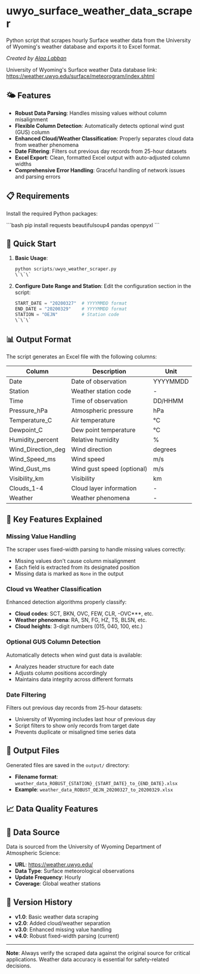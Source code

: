 # uwyo_surface_weather_data_scraper
Python script that scrapes hourly Surface weather data from the University of Wyoming's weather database and exports it to Excel format.

*Created by [Alaa Labban](https://github.com/AlaaLabban)*

University of Wyoming's Surface weather Data database link: https://weather.uwyo.edu/surface/meteorogram/index.shtml

## 🌤️ Features

- **Robust Data Parsing**: Handles missing values without column misalignment
- **Flexible Column Detection**: Automatically detects optional wind gust (GUS) column
- **Enhanced Cloud/Weather Classification**: Properly separates cloud data from weather phenomena
- **Date Filtering**: Filters out previous day records from 25-hour datasets
- **Excel Export**: Clean, formatted Excel output with auto-adjusted column widths
- **Comprehensive Error Handling**: Graceful handling of network issues and parsing errors

## 📋 Requirements

Install the required Python packages:

\`\`\`bash
pip install requests beautifulsoup4 pandas openpyxl
\`\`\`
## 🚀 Quick Start

1. **Basic Usage**:
   ```python
   python scripts/uwyo_weather_scraper.py
   \`\`\`

2. **Configure Date Range and Station**:
   Edit the configuration section in the script:
   ```python
   START_DATE = "20200327"  # YYYYMMDD format
   END_DATE = "20200329"    # YYYYMMDD format
   STATION = "OEJN"         # Station code
   \`\`\`

## 📊 Output Format

The script generates an Excel file with the following columns:

| Column | Description | Unit |
|--------|-------------|------|
| Date | Date of observation | YYYYMMDD |
| Station | Weather station code | - |
| Time | Time of observation | DD/HHMM |
| Pressure_hPa | Atmospheric pressure | hPa |
| Temperature_C | Air temperature | °C |
| Dewpoint_C | Dew point temperature | °C |
| Humidity_percent | Relative humidity | % |
| Wind_Direction_deg | Wind direction | degrees |
| Wind_Speed_ms | Wind speed | m/s |
| Wind_Gust_ms | Wind gust speed (optional) | m/s |
| Visibility_km | Visibility | km |
| Clouds_1-4 | Cloud layer information | - |
| Weather | Weather phenomena | - |

## 🔧 Key Features Explained

### Missing Value Handling
The scraper uses fixed-width parsing to handle missing values correctly:
- Missing values don't cause column misalignment
- Each field is extracted from its designated position
- Missing data is marked as `None` in the output

### Cloud vs Weather Classification
Enhanced detection algorithms properly classify:
- **Cloud codes**: SCT, BKN, OVC, FEW, CLR, -OVC***, etc.
- **Weather phenomena**: RA, SN, FG, HZ, TS, BLSN, etc.
- **Cloud heights**: 3-digit numbers (015, 040, 100, etc.)

### Optional GUS Column Detection
Automatically detects when wind gust data is available:
- Analyzes header structure for each date
- Adjusts column positions accordingly
- Maintains data integrity across different formats

### Date Filtering
Filters out previous day records from 25-hour datasets:
- University of Wyoming includes last hour of previous day
- Script filters to show only records from target date
- Prevents duplicate or misaligned time series data

## 📁 Output Files

Generated files are saved in the `output/` directory:
- **Filename format**: `weather_data_ROBUST_{STATION}_{START_DATE}_to_{END_DATE}.xlsx`
- **Example**: `weather_data_ROBUST_OEJN_20200327_to_20200329.xlsx`

## 📈 Data Quality Features

## 📝 Data Source

Data is sourced from the University of Wyoming Department of Atmospheric Science:
- **URL**: https://weather.uwyo.edu/
- **Data Type**: Surface meteorological observations
- **Update Frequency**: Hourly
- **Coverage**: Global weather stations

## 🔄 Version History

- **v1.0**: Basic weather data scraping
- **v2.0**: Added cloud/weather separation
- **v3.0**: Enhanced missing value handling
- **v4.0**: Robust fixed-width parsing (current)

---

**Note**: Always verify the scraped data against the original source for critical applications. Weather data accuracy is essential for safety-related decisions.


